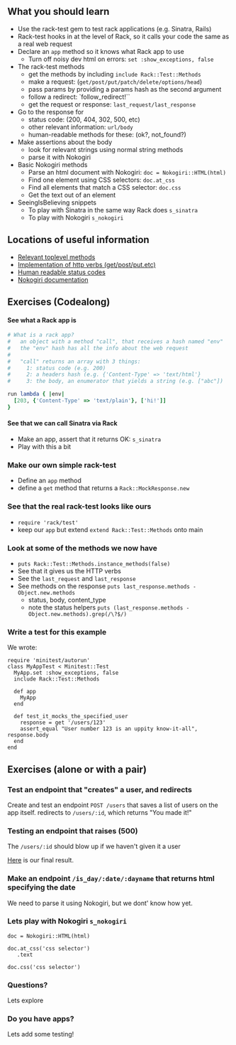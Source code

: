 What you should learn
---------------------

* Use the rack-test gem to test rack applications (e.g. Sinatra, Rails)
* Rack-test hooks in at the level of Rack, so it calls your code the same as a real web request
* Declare an `app` method so it knows what Rack app to use
  * Turn off noisy dev html on errors: `set :show_exceptions, false`
* The rack-test methods
  * get the methods by including `include Rack::Test::Methods`
  * make a request: (`get/post/put/patch/delete/options/head`)
  * pass params by providing a params hash as the second argument
  * follow a redirect: `follow_redirect!``
  * get the request or response: `last_request/last_response`
* Go to the response for
  * status code: (200, 404, 302, 500, etc)
  * other relevant information: `url/body`
  * human-readable methods for these: (ok?, not_found?)
* Make assertions about the body
  * look for relevant strings using normal string methods
  * parse it with Nokogiri
* Basic Nokogiri methods
  * Parse an html document with Nokogiri: `doc = Nokogiri::HTML(html)`
  * Find one element using CSS selectors: `doc.at_css`
  * Find all elements that match a CSS selector: `doc.css`
  * Get the text out of an element
* SeeingIsBelieving snippets
  * To play with Sinatra in the same way Rack does `s_sinatra`<tab>
  * To play with Nokogiri `s_nokogiri`<tab>


Locations of useful information
-------------------------------

* [Relevant toplevel methods](https://github.com/brynary/rack-test/blob/d798a3dafd1ae3c5a7156b5c2a8c88a704b07a2d/lib/rack/test/methods.rb#L59-77)
* [Implementation of http verbs (get/post/put.etc)](https://github.com/brynary/rack-test/blob/d798a3dafd1ae3c5a7156b5c2a8c88a704b07a2d/lib/rack/test.rb#L49-113)
* [Human readable status codes](https://github.com/rack/rack/blob/575bbcba780d9ba71f173921aa1fcb024890b867/lib/rack/response.rb#L118-137)
* [Nokogiri documentation](http://www.rubydoc.info/github/sparklemotion/nokogiri/Nokogiri/XML/Node)

Exercises (Codealong)
---------------------

#### See what a Rack app is

```ruby
# What is a rack app?
#   an object with a method "call", that receives a hash named "env"
#   the "env" hash has all the info about the web request
#
#   "call" returns an array with 3 things:
#     1: status code (e.g. 200)
#     2: a headers hash (e.g. {'Content-Type' => 'text/html'}
#     3: the body, an enumerator that yields a string (e.g. ["abc"])

run lambda { |env|
  [203, {'Content-Type' => 'text/plain'}, ['hi!']]
}
```

#### See that we can call Sinatra via Rack

* Make an app, assert that it returns OK: `s_sinatra`<tab>
* Play with this a bit

### Make our own simple rack-test

* Define an `app` method
* define a `get` method that returns a `Rack::MockResponse.new`

### See that the real rack-test looks like ours

* `require 'rack/test'`
* keep our `app` but extend `extend Rack::Test::Methods` onto main

### Look at some of the methods we now have

* `puts Rack::Test::Methods.instance_methods(false)`
* See that it gives us the HTTP verbs
* See the `last_request` and `last_response`
* See methods on the response `puts last_response.methods - Object.new.methods`
  * status, body, content_type
  * note the status helpers `puts (last_response.methods - Object.new.methods).grep(/\?$/)`

### Write a test for this example

We wrote:

```
require 'minitest/autorun'
class MyAppTest < Minitest::Test
  MyApp.set :show_exceptions, false
  include Rack::Test::Methods

  def app
    MyApp
  end

  def test_it_mocks_the_specified_user
    response = get '/users/123'
    assert_equal "User number 123 is an uppity know-it-all", response.body
  end
end
```


Exercises (alone or with a pair)
--------------------------------

### Test an endpoint that "creates" a user, and redirects

Create and test an endpoint `POST /users`
that saves a list of users on the app itself.
redirects to `/users/:id`, which returns "You made it!"

### Testing an endpoint that raises (500)

The `/users/:id` should blow up if we haven't given it a user

[Here](https://gist.github.com/JoshCheek/44fd654335d417772c73) is our final result.

### Make an endpoint `/is_day/:date/:dayname` that returns html specifying the date

We need to parse it using Nokogiri, but we dont' know how yet.

### Lets play with Nokogiri `s_nokogiri`<tab>

```
doc = Nokogiri::HTML(html)

doc.at_css('css selector')
   .text

doc.css('css selector')
```

### Questions?

Lets explore

### Do you have apps?

Lets add some testing!
